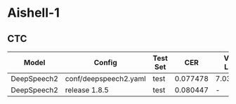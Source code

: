 # Aishell-1

## CTC
| Model | Config | Test Set |  CER | Valid Loss |
| --- | --- | --- | --- | --- |
| DeepSpeech2 | conf/deepspeech2.yaml | test | 0.077478 | 7.036566 |
| DeepSpeech2 | release 1.8.5 | test | 0.080447 | - |
